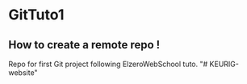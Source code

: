 # GitTuto1
## How to create a remote repo !
Repo for first Git project following ElzeroWebSchool tuto.
"# KEURIG-website" 
